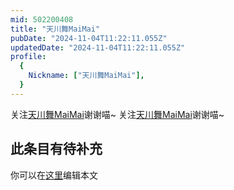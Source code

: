 ```yaml
---
mid: 502200408
title: "天川舞MaiMai"
pubDate: "2024-11-04T11:22:11.055Z"
updatedDate: "2024-11-04T11:22:11.055Z"
profile:
  {
    Nickname: ["天川舞MaiMai"],
  }
---
```


关注[天川舞MaiMai](https://space.bilibili.com/502200408)谢谢喵~ 关注[天川舞MaiMai](https://space.bilibili.com/502200408)谢谢喵~

## 此条目有待补充
你可以在[这里](https://github.com/Yuhanawa/VTuber.ICU/edit/master/src/content/v/天川舞MaiMai/index.md)编辑本文
